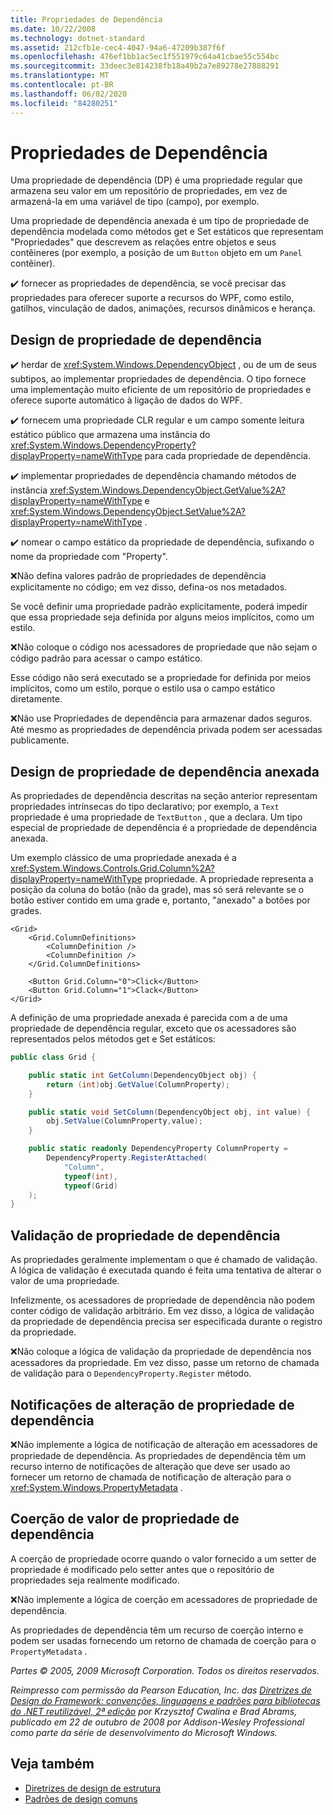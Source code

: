 ```yaml
---
title: Propriedades de Dependência
ms.date: 10/22/2008
ms.technology: dotnet-standard
ms.assetid: 212cfb1e-cec4-4047-94a6-47209b387f6f
ms.openlocfilehash: 476ef1bb1ac5ec1f551979c64a41cbae55c554bc
ms.sourcegitcommit: 33deec3e814238fb18a49b2a7e89278e27888291
ms.translationtype: MT
ms.contentlocale: pt-BR
ms.lasthandoff: 06/02/2020
ms.locfileid: "84280251"
---
```

# <a name="dependency-properties"></a>Propriedades de Dependência
Uma propriedade de dependência (DP) é uma propriedade regular que armazena seu valor em um repositório de propriedades, em vez de armazená-la em uma variável de tipo (campo), por exemplo.

 Uma propriedade de dependência anexada é um tipo de propriedade de dependência modelada como métodos get e Set estáticos que representam "Propriedades" que descrevem as relações entre objetos e seus contêineres (por exemplo, a posição de um `Button` objeto em um `Panel` contêiner).

 ✔️ fornecer as propriedades de dependência, se você precisar das propriedades para oferecer suporte a recursos do WPF, como estilo, gatilhos, vinculação de dados, animações, recursos dinâmicos e herança.

## <a name="dependency-property-design"></a>Design de propriedade de dependência
 ✔️ herdar de <xref:System.Windows.DependencyObject> , ou de um de seus subtipos, ao implementar propriedades de dependência. O tipo fornece uma implementação muito eficiente de um repositório de propriedades e oferece suporte automático à ligação de dados do WPF.

 ✔️ fornecem uma propriedade CLR regular e um campo somente leitura estático público que armazena uma instância do <xref:System.Windows.DependencyProperty?displayProperty=nameWithType> para cada propriedade de dependência.

 ✔️ implementar propriedades de dependência chamando métodos de instância <xref:System.Windows.DependencyObject.GetValue%2A?displayProperty=nameWithType> e <xref:System.Windows.DependencyObject.SetValue%2A?displayProperty=nameWithType> .

 ✔️ nomear o campo estático da propriedade de dependência, sufixando o nome da propriedade com "Property".

 ❌Não defina valores padrão de propriedades de dependência explicitamente no código; em vez disso, defina-os nos metadados.

 Se você definir uma propriedade padrão explicitamente, poderá impedir que essa propriedade seja definida por alguns meios implícitos, como um estilo.

 ❌Não coloque o código nos acessadores de propriedade que não sejam o código padrão para acessar o campo estático.

 Esse código não será executado se a propriedade for definida por meios implícitos, como um estilo, porque o estilo usa o campo estático diretamente.

 ❌Não use Propriedades de dependência para armazenar dados seguros. Até mesmo as propriedades de dependência privada podem ser acessadas publicamente.

## <a name="attached-dependency-property-design"></a>Design de propriedade de dependência anexada
 As propriedades de dependência descritas na seção anterior representam propriedades intrínsecas do tipo declarativo; por exemplo, a `Text` propriedade é uma propriedade de `TextButton` , que a declara. Um tipo especial de propriedade de dependência é a propriedade de dependência anexada.

 Um exemplo clássico de uma propriedade anexada é a <xref:System.Windows.Controls.Grid.Column%2A?displayProperty=nameWithType> propriedade. A propriedade representa a posição da coluna do botão (não da grade), mas só será relevante se o botão estiver contido em uma grade e, portanto, "anexado" a botões por grades.

```xaml
<Grid>
    <Grid.ColumnDefinitions>
        <ColumnDefinition />
        <ColumnDefinition />
    </Grid.ColumnDefinitions>

    <Button Grid.Column="0">Click</Button>
    <Button Grid.Column="1">Clack</Button>
</Grid>
```

 A definição de uma propriedade anexada é parecida com a de uma propriedade de dependência regular, exceto que os acessadores são representados pelos métodos get e Set estáticos:

```csharp
public class Grid {

    public static int GetColumn(DependencyObject obj) {
        return (int)obj.GetValue(ColumnProperty);
    }

    public static void SetColumn(DependencyObject obj, int value) {
        obj.SetValue(ColumnProperty,value);
    }

    public static readonly DependencyProperty ColumnProperty =
        DependencyProperty.RegisterAttached(
            "Column",
            typeof(int),
            typeof(Grid)
    );
}
```

## <a name="dependency-property-validation"></a>Validação de propriedade de dependência
 As propriedades geralmente implementam o que é chamado de validação. A lógica de validação é executada quando é feita uma tentativa de alterar o valor de uma propriedade.

 Infelizmente, os acessadores de propriedade de dependência não podem conter código de validação arbitrário. Em vez disso, a lógica de validação da propriedade de dependência precisa ser especificada durante o registro da propriedade.

 ❌Não coloque a lógica de validação da propriedade de dependência nos acessadores da propriedade. Em vez disso, passe um retorno de chamada de validação para o `DependencyProperty.Register` método.

## <a name="dependency-property-change-notifications"></a>Notificações de alteração de propriedade de dependência
 ❌Não implemente a lógica de notificação de alteração em acessadores de propriedade de dependência. As propriedades de dependência têm um recurso interno de notificações de alteração que deve ser usado ao fornecer um retorno de chamada de notificação de alteração para o <xref:System.Windows.PropertyMetadata> .

## <a name="dependency-property-value-coercion"></a>Coerção de valor de propriedade de dependência
 A coerção de propriedade ocorre quando o valor fornecido a um setter de propriedade é modificado pelo setter antes que o repositório de propriedades seja realmente modificado.

 ❌Não implemente a lógica de coerção em acessadores de propriedade de dependência.

 As propriedades de dependência têm um recurso de coerção interno e podem ser usadas fornecendo um retorno de chamada de coerção para o `PropertyMetadata` .

 *Partes © 2005, 2009 Microsoft Corporation. Todos os direitos reservados.*

 *Reimpresso com permissão da Pearson Education, Inc. das [Diretrizes de Design do Framework: convenções, linguagens e padrões para bibliotecas do .NET reutilizável, 2ª edição](https://www.informit.com/store/framework-design-guidelines-conventions-idioms-and-9780321545619) por Krzysztof Cwalina e Brad Abrams, publicado em 22 de outubro de 2008 por Addison-Wesley Professional como parte da série de desenvolvimento do Microsoft Windows.*

## <a name="see-also"></a>Veja também

- [Diretrizes de design de estrutura](index.md)
- [Padrões de design comuns](common-design-patterns.md)
